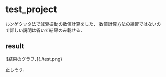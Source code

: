 # test_project
ルンゲクッタ法で減衰振動の数値計算をした．
数値計算方法の練習ではないので詳しい説明は省いて結果のみ載せる．

## result
![結果のグラフ．]{./test.png}

正しそう．